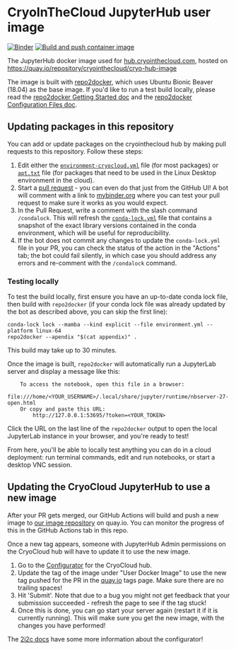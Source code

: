 # CryoInTheCloud JupyterHub user image

[![Binder](https://mybinder.org/badge_logo.svg)](https://mybinder.org/v2/gh/CryoInTheCloud/hub-image/HEAD)
[![Build and push container image](https://github.com/CryoInTheCloud/hub-image/actions/workflows/build.yaml/badge.svg)](https://github.com/CryoInTheCloud/hub-image/actions/workflows/build.yaml)

The JupyterHub docker image used for [hub.cryointhecloud.com](https://cryointhecloud.com),
hosted on https://quay.io/repository/cryointhecloud/cryo-hub-image

The image is built with [repo2docker](https://repo2docker.readthedocs.io), which uses
Ubuntu Bionic Beaver (18.04) as the base image. If you'd like to run a test build
locally, please read the [repo2docker Getting Started
doc](https://repo2docker.readthedocs.io/en/latest/getting-started/index.html) and the
[repo2docker Configuration Files
doc](https://repo2docker.readthedocs.io/en/latest/config_files.html#config-files).

## Updating packages in this repository

You can add or update packages on the cryointhecloud hub by making pull requests to this
repository. Follow these steps:

1. Edit either the [`environment-cryocloud.yml`](https://github.com/CryoInTheCloud/hub-image/edit/main/environment-cryocloud.yml)
   file (for most packages) or [`apt.txt`](https://github.com/CryoInTheCloud/hub-image/edit/main/apt.txt)
   file (for packages that need to be used in the Linux Desktop environment in the cloud).
2. Start a [pull request](https://github.com/CryoInTheCloud/hub-image/pulls) -
   you can even do that just from the GitHub UI! A bot will comment with a link to
   [mybinder.org](https://mybinder.org) where you can test your pull request to make sure it works
   as you would expect.
3. In the Pull Request, write a comment with the slash command `/condalock`.
   This will refresh the [`conda-lock.yml`](https://conda-incubator.github.io/conda-lock/output/#unified-lockfile)
   file that contains a snapshot of the exact library versions contained in the
   conda environment, which will be useful for reproducibility.
4. If the bot does not commit any changes to update the `conda-lock.yml` file in your PR, you can check the
   status of the action in the "Actions" tab; the bot could fail silently, in which case you should address
   any errors and re-comment with the `/condalock` command.

### Testing locally

To test the build locally, first ensure you have an up-to-date conda lock file, then
build with `repo2docker` (if your conda lock file was already updated by the bot as
described above, you can skip the first line):

```
conda-lock lock --mamba --kind explicit --file environment.yml --platform linux-64
repo2docker --apendix "$(cat appendix)" .
```

This build may take up to 30 minutes.

Once the image is built, `repo2docker` will automatically run a JupyterLab
server and display a message like this:

```
    To access the notebook, open this file in a browser:
        file:///home/<YOUR_USERNAME>/.local/share/jupyter/runtime/nbserver-27-open.html
    Or copy and paste this URL:
        http://127.0.0.1:53695/?token=<YOUR_TOKEN>
```

Click the URL on the last line of the `repo2docker` output to open the local JupyterLab
instance in your browser, and you're ready to test!

From here, you'll be able to locally test anything you can do in a cloud deployment:
run terminal commands, edit and run notebooks, or start a desktop VNC session.

## Updating the CryoCloud JupyterHub to use a new image

After your PR gets merged, our GitHub Actions will build and push a new image to 
[our image repository](https://quay.io/repository/cryointhecloud/cryo-hub-image?tab=tags) on quay.io. You
can monitor the progress of this in the GitHub Actions tab in this repo.

Once a new tag appears, someone with JupyterHub Admin permissions on the CryoCloud hub will have to
update it to use the new image.

1. Go to the [Configurator](https://hub.cryointhecloud.com/services/configurator/) for the CryoCloud hub.
2. Update the tag of the image under "User Docker Image" to use the new tag pushed for the PR in the
   [quay.io](https://quay.io/repository/cryointhecloud/cryo-hub-image?tab=tags) tags page. Make sure there are
   no trailing spaces!
3. Hit 'Submit'. Note that due to a bug you might not get feedback that your submission succeeded - refresh the 
   page to see if the tag stuck!
4. Once this is done, you can go start your server again (restart it if it is currently running). This will make sure
   you get the new image, with the changes you have performed!

The [2i2c docs](https://docs.2i2c.org/en/latest/admin/howto/configurator.html)
have some more information about the configurator!

